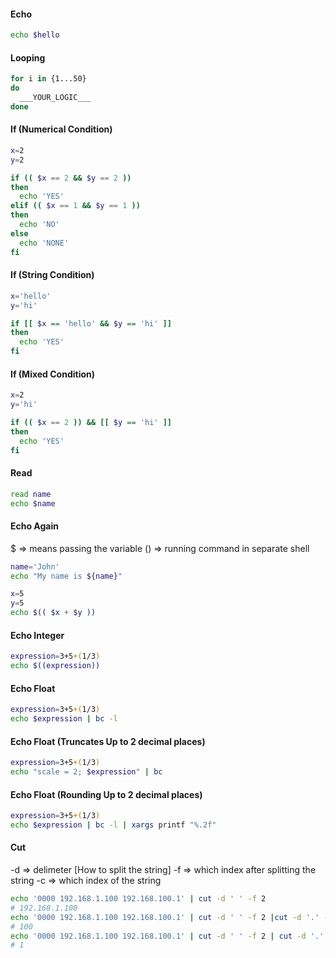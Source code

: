 #### Echo ####

```bash
echo $hello
```

#### Looping ####

```bash
for i in {1...50}
do
  ___YOUR_LOGIC___
done
```

#### If (Numerical Condition) ####

```bash
x=2
y=2

if (( $x == 2 && $y == 2 ))
then
  echo 'YES'
elif (( $x == 1 && $y == 1 ))
then
  echo 'NO'
else
  echo 'NONE'
fi
```

#### If (String Condition) ####

```bash
x='hello'
y='hi'

if [[ $x == 'hello' && $y == 'hi' ]]
then
  echo 'YES'
fi
```

#### If (Mixed Condition) ####

```bash
x=2
y='hi'

if (( $x == 2 )) && [[ $y == 'hi' ]]
then
  echo 'YES'
fi
```


#### Read ####

```bash
read name
echo $name
```

#### Echo Again ####

$ => means passing the variable
() => running command in separate shell

```bash
name='John'
echo "My name is ${name}"
```

```bash
x=5
y=5
echo $(( $x + $y ))
```

####  Echo Integer ####

```bash
expression=3+5+(1/3)
echo $((expression))
```

####  Echo Float ####

```bash
expression=3+5+(1/3)
echo $expression | bc -l
```

####  Echo Float (Truncates Up to 2 decimal places) ####

```bash
expression=3+5+(1/3)
echo "scale = 2; $expression" | bc
```

####  Echo Float (Rounding Up to 2 decimal places) ####

```bash
expression=3+5+(1/3)
echo $expression | bc -l | xargs printf "%.2f"
```

#### Cut ####

-d => delimeter [How to split the string]
-f => which index after splitting the string
-c => which index of the string

```bash
echo '0000 192.168.1.100 192.168.100.1' | cut -d ' ' -f 2
# 192.168.1.100
echo '0000 192.168.1.100 192.168.100.1' | cut -d ' ' -f 2 |cut -d '.' -f 4
# 100
echo '0000 192.168.1.100 192.168.100.1' | cut -d ' ' -f 2 | cut -d '.' -f 4 | cut -c 1
# 1
```